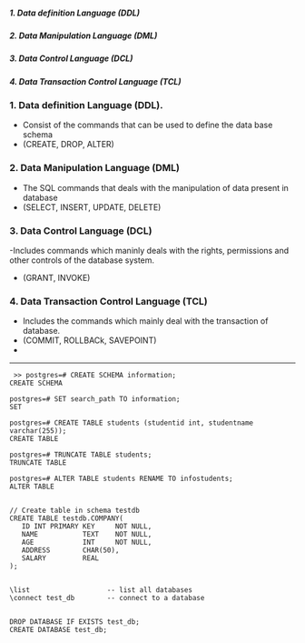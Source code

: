 
##### 1. Data definition Language (DDL)
##### 2. Data Manipulation Language (DML)
##### 3. Data Control Language (DCL)
##### 4. Data Transaction Control Language (TCL)


### 1. Data definition Language (DDL).

 - Consist of the commands that can be used  to define the data base schema
 - (CREATE, DROP, ALTER)
 

### 2. Data Manipulation Language (DML)

 - The SQL commands that deals with the manipulation of data present in database
 - (SELECT, INSERT, UPDATE, DELETE)


### 3. Data Control Language (DCL)

 -Includes commands which maninly deals with the rights, permissions and other controls of the database system.
 - (GRANT, INVOKE)

### 4.  Data Transaction Control Language (TCL)

 - Includes the commands which mainly deal with the transaction of database.
 - (COMMIT, ROLLBACk, SAVEPOINT)
 - 
 ----------------------------------------
```
 >> postgres=# CREATE SCHEMA information;
CREATE SCHEMA

postgres=# SET search_path TO information;
SET

postgres=# CREATE TABLE students (studentid int, studentname varchar(255));
CREATE TABLE

postgres=# TRUNCATE TABLE students;
TRUNCATE TABLE

postgres=# ALTER TABLE students RENAME TO infostudents;
ALTER TABLE


// Create table in schema testdb
CREATE TABLE testdb.COMPANY(
   ID INT PRIMARY KEY     NOT NULL,
   NAME           TEXT    NOT NULL,
   AGE            INT     NOT NULL,
   ADDRESS        CHAR(50),
   SALARY         REAL
);
 
 ```
 
 ```
 \list                   -- list all databases
\connect test_db        -- connect to a database


DROP DATABASE IF EXISTS test_db;
CREATE DATABASE test_db;
 
 ```




